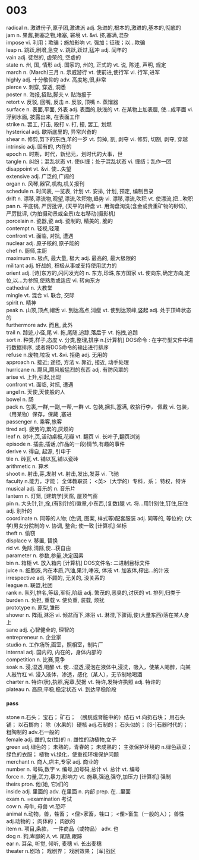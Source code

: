 # 003
radical	n. 激进份子,原子团,激进派 adj. 急进的,根本的,激进的,基本的,彻底的  
jam	n. 果酱,拥塞之物,堵塞, 窘境 vt. &vi. 挤,塞满,混杂  
impose	vi. 利用；欺骗；施加影响 vt. 强加；征税；以…欺骗   
leap	n. 跳跃,剧增,急变 v. 跳跃,跃过,猛冲 adj. 闰年的  
vain	adj. 徒然的, 虚荣的, 空虚的  
state	n. 州, 国, 情形 adj. 国家的, 州的, 正式的 vt. 说, 陈述, 声明, 规定  
march	n. (March)三月 n. 示威游行 vt. 使前进,使行军 vi. 行军,进军  
highly	adj. 十分敬仰的 adv. 高度地,很,非常  
pierce	v. 刺穿, 穿透, 洞悉  
poster	n. 海报,招贴,脚夫 v. 贴海报于  
retort	v. 反驳, 回嘴, 反击 n. 反驳, 顶嘴 n. 蒸馏器  
surface	n. 表面,平面, 外表 adj. 表面的,肤浅的 vt. 在某物上加表层, 使...成平面 vi. 浮到水面, 披露出来, 在表面工作  
strike	n. 罢工, 打击, 殴打 v. 打, 撞, 罢工, 划燃  
hysterical	adj. 歇斯底里的, 异常兴奋的  
shear	n. 修剪,剪下的东西,羊的一岁 vt. 剪掉, 割, 剥夺 vi. 修剪, 切割, 剥夺, 穿越  
intrinsic	adj. 固有的, 内在的  
epoch	n. 时期，时代，新纪元，划时代的大事，世  
tangle	n. 纠纷；混乱状态 vt. 使纠缠；处于混乱状态 vi. 缠结；乱作一团  
disappoint	vt. &vi. 使...失望  
extensive	adj. 广泛的,广阔的  
organ	n. 风琴,器官,机构,机关报刊  
schedule	n. 时间表, 一览表, 计划 vt. 安排, 计划, 预定, 编制目录  
drift	n. 漂移,漂流物,观望,漂流,吹积物,趋势 vi. 漂移,漂流,吹积 vt. 使漂流,把...吹积  
pan	n. 平底锅, 严厉批评, (天平的)秤盘 vt. 用淘盘淘洗(含金或贵重矿物的砂砾), 严厉批评, (为拍摄动景或全景)左右移动(摄影机)  
porcelain	n. 瓷器,瓷 adj. 瓷制的, 精美的, 脆的  
contempt	n. 轻视,轻蔑  
confront	vt. 面临, 对抗, 遭遇  
nuclear	adj. 原子核的,原子能的  
chef	n. 厨师,主厨  
maximum	n. 极点, 最大量, 极大 adj. 最高的, 最大极限的  
militant	adj. 好战的, 积极从事或支持使用武力的  
orient	adj. [诗]东方的,闪闪发光的 n. 东方,珍珠,东方国家 vt. 使向东,确定方向,定位,以...为参照,使熟悉或适应 vi. 转向东方  
cathedral	n. 大教堂  
mingle	vt. 混合 vi. 联合, 交际  
spirit	n. 精神  
peak	n. 山顶,顶点,帽舌 vi. 到达高点,消瘦 vt. 使到达顶峰,竖起 adj. 处于顶峰状态的  
furthermore	adv. 而且, 此外  
trail	n. 踪迹,小径,尾 vi. 拖,尾随,追踪,落后于 vt. 拖拽,追踪  
sort	n. 种类,样子,态度 v. 分类,整理,排序 n.[计算机] DOS命令 : 在字符型文件中进行数据排序, 或者将DOS命令的输出进行排序   
refuse	n.废物,垃圾 vt. &vi. 拒绝 adj. 无用的  
approach	n. 接近; 途径, 方法 v. 靠近, 接近, 动手处理  
hurricane	n. 飓风,飓风般猛烈的东西 adj. 有防风罩的  
arise	vi. 上升,引起,出现   
confront	vt. 面临, 对抗, 遭遇  
angel	n. 天使,天使般的人  
bowel	n. 肠  
pack	n. 包裹,一群,一副,一帮,一群 vt. 包装,捆扎,塞满, 收拾行李， 佩戴 vi. 包装，（用某物）保存，保藏 ,塞进  
passenger	n. 乘客,旅客  
tired	adj. 疲劳的,累的,厌烦的  
leaf	n. 树叶,页,活动桌板,花瓣 vt. 翻页 vi. 长叶子,翻页浏览  
episode	n. 插曲,插话,(作品的一段)情节,有趣的事件  
derive	v. 得自, 起源, 引申于  
tile	n. 砖瓦 vt. 铺以瓦,铺以瓷砖  
arithmetic	n. 算术  
shoot	n. 射击,芽,发射 vt. 射击,发出,发芽 vi. 飞驰  
faculty	n.能力，才能； 全体教职员； <英>（大学的）专科，系； 特权，特许  
musical	adj. 音乐的 n. 音乐片  
lantern	n. 灯笼, [建筑学]天窗, 屋顶气窗  
pin	n. 大头针,针,拴,(有别针的)徽章,小东西,(复数)腿 vt. 将...用针别住,钉住,压住 adj. 别针的  
coordinate	n. 同等的人物; (色调, 图案, 样式等)配套服装 adj. 同等的, 等位的; (大学)男女分院制的 v. 协调, 整合; 使一致 [计算机] 坐标  
theft	n. 偷窃  
displace	v. 移置, 替换  
rid	vt. 免除,清除,使...获自由  
parameter	n. 参数,参量,决定因素  
bin	n. 箱柜 vt. 放入箱内 [计算机] DOS文件名: 二进制目标文件  
juice	n. 细胞液,内在本质,汽油,果汁,唾液, 体液 vt. 加液体,榨出...的汁液  
irrespective	adj. 不顾的, 无关的, 没关系的  
league	n. 联盟,社团  
rank	n. 队列,排名,等级,军衔,阶级 adj. 繁茂的,恶臭的,讨厌的 vt. 排列,归类于  
burden	n. 负担, 重载 v. 使负重, 装载, 烦扰  
prototype	n. 原型,雏形  
shower	n. 阵雨,淋浴 vi. 倾盆而下,淋浴 vt. 淋湿,下骤雨,使(大量东西)落在某人身上  
sane	adj. 心智健全的, 理智的  
entrepreneur	n. 企业家  
studio	n. 工作场所,画室，照相室，制片厂  
internal	adj. 国内的, 内在的，身体内部的  
competition	n. 比赛,竞争  
soak	n. 浸,湿透,喝醉 vt. 使…湿透,浸泡在液体中,浸洗，吸入，使某人喝醉，向某人敲竹杠 vi. 浸入液体，渗透，感化（某人），无节制地喝酒  
charter	n. 特许(状),执照,宪章,契据 vt. 特许,发特许执照 adj. 特许的  
plateau	n. 高原;平稳;稳定状态 vi. 到达平稳阶段  

#### pass
stone	n.石头； 宝石； 矿石； （膀胱或肾脏中的）结石 vt.向扔石块； 用石头铺； 以石掷向； 除（水果的）硬核 adj.石制的； 石头似的； [S-]石器时代的； 粗陶制的 adv.石一般的  
female	adj. 雌的,女(性)的 n. 雌性的动植物,女子  
green	adj.绿色的； 未熟的，青春的； 未成熟的； 主张保护环境的 n.绿色蔬菜； 绿色的衣服； 植物 vi.绿化，使重视环境保护问题  
merchant	n. 商人,店主,专家 adj. 商业的  
number	n. 号码,数字 v. 编号,加号码,总计 vi. 总计 vt. 编号  
force	n. 力量,武力,暴力,影响力 vt. 施暴,强迫,强夺,加压力 [计算机] 强制  
theirs	pron. 他(她, 它)们的  
inside	adj. 里面的 adv. 在里面 n. 内部 prep. 在...里面  
exam	n. =examination 考试  
cow	n. 母牛, 母兽 vt.恐吓  
animal	n.动物，兽，牲畜； <俚>家畜，牲口； <俚>畜生（一般的人）； 兽性 adj.动物的； 肉体的； 肉欲的  
item	n. 项目,条款， 一件商品（或物品） adv. 也  
dog	n. 狗,卑鄙的人 vt. 尾随,跟踪  
ear	n. 耳朵, 听觉, 倾听, 麦穗 vi. 长出麦穗  
theater	n.剧场； 戏剧界； 戏剧效果； [军]战区  